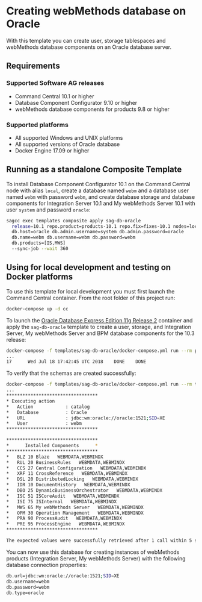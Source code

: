 <!-- Copyright 2013 - 2018 Software AG, Darmstadt, Germany and/or its licensors

   SPDX-License-Identifier: Apache-2.0

    Licensed under the Apache License, Version 2.0 (the "License");
    you may not use this file except in compliance with the License.
    You may obtain a copy of the License at

        http://www.apache.org/licenses/LICENSE-2.0

    Unless required by applicable law or agreed to in writing, software
    distributed under the License is distributed on an "AS IS" BASIS,
     WITHOUT WARRANTIES OR CONDITIONS OF ANY KIND, either express or implied.
     See the License for the specific language governing permissions and

     limitations under the License.                                                  

-->
# Creating webMethods database on Oracle

With this template you can create user, storage tablespaces and webMethods database components on an Oracle database server.

## Requirements

### Supported Software AG releases

* Command Central 10.1 or higher
* Database Component Configurator 9.10 or higher
* webMethods database components for products 9.8 or higher

### Supported platforms

* All supported Windows and UNIX platforms
* All supported versions of Oracle database
* Docker Engine 17.09 or higher

## Running as a standalone Composite Template

To install Database Component Configurator 10.1 on the Command Central node with alias `local`, create a database named `webm` and a database user named `webm` with password `webm`, and create database storage and database components for Integration Server 10.1 and My webMethods Server 10.1 with user `system` and password `oracle`:

```bash
sagcc exec templates composite apply sag-db-oracle
  release=10.1 repo.product=products-10.1 repo.fix=fixes-10.1 nodes=local
  db.host=oracle db.admin.username=system db.admin.password=oracle
  db.name=webm db.username=webm db.password=webm
  db.products=[IS,MWS]
  --sync-job --wait 360
```

## Using for local development and testing on Docker platforms

To use this template for local development you must first launch the Command Central container. From the root folder of this project run:

```bash
docker-compose up -d cc
```

To launch the [Oracle Database Express Edition 11g Release 2](https://hub.docker.com/r/wnameless/oracle-xe-11g/) container and apply the `sag-db-oracle` template to create a user, storage, and Integration Server, My webMethods Server and BPM database components for the 10.3 release:

```bash
docker-compose -f templates/sag-db-oracle/docker-compose.yml run --rm provision
...
17      Wed Jul 18 17:42:45 UTC 2018    DONE    DONE
```

To verify that the schemas are created successfully:

```bash
docker-compose -f templates/sag-db-oracle/docker-compose.yml run --rm test
...
**********************************
* Executing action
*   Action            : catalog
*   Database          : Oracle
*   URL               : jdbc:wm:oracle://oracle:1521;SID=XE
*   User              : webm
**********************************

**********************************
*      Installed Components      *
**********************************
*   BLZ 10 Blaze   WEBMDATA,WEBMINDX
*   RUL 20 BusinessRules   WEBMDATA,WEBMINDX
*   CCS 27 Central Configuration   WEBMDATA,WEBMINDX
*   XRF 11 CrossReference   WEBMDATA,WEBMINDX
*   DSL 20 DistributedLocking   WEBMDATA,WEBMINDX
*   IDR 10 DocumentHistory   WEBMDATA,WEBMINDX
*   DBO 25 DynamicBusinessOrchestrator   WEBMDATA,WEBMINDX
*   ISC 51 ISCoreAudit   WEBMDATA,WEBMINDX
*   ISI 75 ISInternal   WEBMDATA,WEBMINDX
*   MWS 65 My webMethods Server   WEBMDATA,WEBMINDX
*   OPM 30 Operation Management   WEBMDATA,WEBMINDX
*   PRA 90 ProcessAudit   WEBMDATA,WEBMINDX
*   PRE 95 ProcessEngine   WEBMDATA,WEBMINDX
**********************************

The expected values were successfully retrieved after 1 call within 5 seconds.
```

You can now use this database for creating instances of webMethods products (Integration Server, My webMethods Server) with the following database connection properties:

```bash
db.url=jdbc:wm:oracle://oracle:1521;SID=XE
db.username=webm
db.password=webm
db.type=oracle
```
